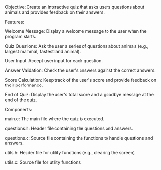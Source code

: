 Objective: Create an interactive quiz that asks users questions about animals and provides feedback on their answers.

Features:

Welcome Message: Display a welcome message to the user when the program starts.

Quiz Questions: Ask the user a series of questions about animals (e.g., largest mammal, fastest land animal).

User Input: Accept user input for each question.

Answer Validation: Check the user's answers against the correct answers.

Score Calculation: Keep track of the user's score and provide feedback on their performance.

End of Quiz: Display the user's total score and a goodbye message at the end of the quiz.

Components:

main.c: The main file where the quiz is executed.

questions.h: Header file containing the questions and answers.

questions.c: Source file containing the functions to handle questions and answers.

utils.h: Header file for utility functions (e.g., clearing the screen).

utils.c: Source file for utility functions.
